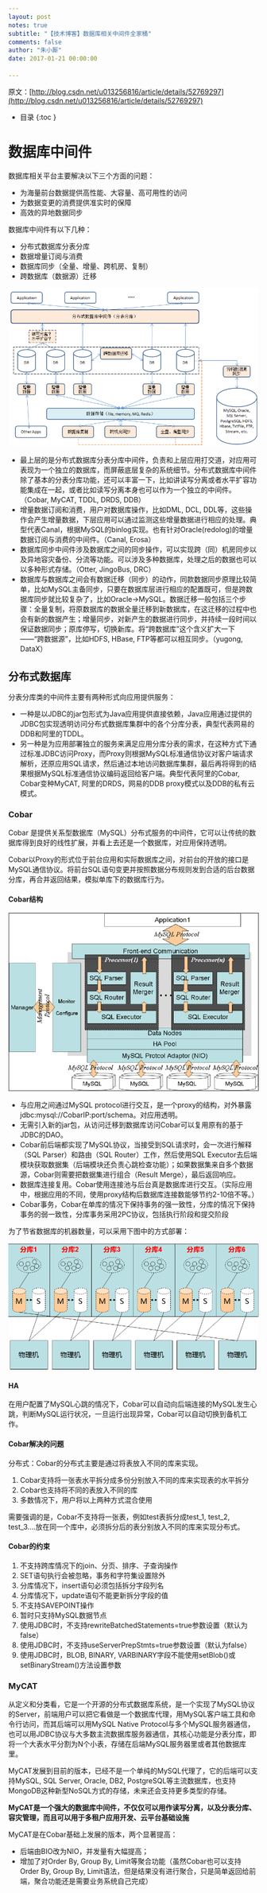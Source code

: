 ```yaml
---
layout: post
notes: true
subtitle: "【技术博客】数据库相关中间件全家桶"
comments: false
author: "朱小厮"
date: 2017-01-21 00:00:00

---
```



原文：[http://blog.csdn.net/u013256816/article/details/52769297](http://blog.csdn.net/u013256816/article/details/52769297)

*   目录
{:toc }

# 数据库中间件

数据库相关平台主要解决以下三个方面的问题：

*	为海量前台数据提供高性能、大容量、高可用性的访问
*	为数据变更的消费提供准实时的保障
*	高效的异地数据同步

数据库中间件有以下几种：

*	分布式数据库分表分库
*	数据增量订阅与消费
*	数据库同步（全量、增量、跨机房、复制）
*	跨数据库（数据源）迁移

![](/img/notes/db/dbMiddleware/product_family.png)

*	最上层的是分布式数据库分表分库中间件，负责和上层应用打交道，对应用可表现为一个独立的数据库，而屏蔽底层复杂的系统细节。分布式数据库中间件除了基本的分表分库功能，还可以丰富一下，比如讲读写分离或者水平扩容功能集成在一起，或者比如读写分离本身也可以作为一个独立的中间件。（Cobar, MyCAT, TDDL, DRDS, DDB）
*	增量数据订阅和消费，用户对数据库操作，比如DML, DCL, DDL等，这些操作会产生增量数据，下层应用可以通过监测这些增量数据进行相应的处理。典型代表Canal，根据MySQL的binlog实现。也有针对Oracle(redolog)的增量数据订阅与消费的中间件。（Canal, Erosa）
*	数据库同步中间件涉及数据库之间的同步操作，可以实现跨（同）机房同步以及异地容灾备份、分流等功能。可以涉及多种数据库，处理之后的数据也可以以多种形式存储。（Otter, JingoBus, DRC）
*	数据库与数据库之间会有数据迁移（同步）的动作，同款数据同步原理比较简单，比如MySQL主备同步，只要在数据库层进行相应的配置既可，但是跨数据库同步就比较复杂了，比如Oracle->MySQL。数据迁移一般包括三个步骤：全量复制，将原数据库的数据全量迁移到新数据库，在这迁移的过程中也会有新的数据产生；增量同步，对新产生的数据进行同步，并持续一段时间以保证数据同步；原库停写，切换新库。将“跨数据库”这个含义扩大一下——“跨数据源”，比如HDFS, HBase, FTP等都可以相互同步。（yugong, DataX）

## 分布式数据库

分表分库类的中间件主要有两种形式向应用提供服务：

*	一种是以JDBC的jar包形式为Java应用提供直接依赖，Java应用通过提供的JDBC包实现透明访问分布式数据库集群中的各个分库分表，典型代表网易的DDB和阿里的TDDL。
*	另一种是为应用部署独立的服务来满足应用分库分表的需求，在这种方式下通过标准JDBC访问Proxy，而Proxy则根据MySQL标准通信协议对客户端请求解析，还原应用SQL请求，然后通过本地访问数据库集群，最后再将得到的结果根据MySQL标准通信协议编码返回给客户端。典型代表阿里的Cobar, Cobar变种MyCAT, 阿里的DRDS，网易的DDB proxy模式以及DDB的私有云模式。

### Cobar

Cobar 是提供关系型数据库（MySQL）分布式服务的中间件，它可以让传统的数据库得到良好的线性扩展，并看上去还是一个数据库，对应用保持透明。

Cobar以Proxy的形式位于前台应用和实际数据库之间，对前台的开放的接口是MySQL通信协议。将前台SQL语句变更并按照数据分布规则发到合适的后台数据分库，再合并返回结果，模拟单库下的数据库行为。

#### Cobar结构

![](/img/notes/db/dbMiddleware/cobar_structure.png)

*	与应用之间通过MySQL protocol进行交互，是一个proxy的结构，对外暴露jdbc:mysql://CobarIP:port/schema。对应用透明。
*	无需引入新的jar包，从访问迁移到数据库访问Cobar可以复用原有的基于JDBC的DAO。
*	Cobar前后端都实现了MySQL协议，当接受到SQL请求时，会一次进行解释（SQL Parser）和路由（SQL Router）工作，然后使用SQL Executor去后端模块获取数据集（后端模块还负责心跳检查功能）；如果数据集来自多个数据源，Cobar则需要把数据集进行组合（Result Merge），最后返回响应。
*	数据库连接复用。Cobar使用连接池与后台真是数据库进行交互。（实际应用中，根据应用的不同，使用proxy结构后数据库连接数能够节约2-10倍不等。）
*	Cobar事务，Cobar在单库的情况下保持事务的强一致性，分库的情况下保持事务的弱一致性，分库事务采用2PC协议，包括执行阶段和提交阶段

为了节省数据库的机器数量，可以采用下图中的方式部署：

![](/img/notes/db/dbMiddleware/cobar_master_slave.png)

#### HA

在用户配置了MySQL心跳的情况下，Cobar可以自动向后端连接的MySQL发生心跳，判断MySQL运行状况，一旦运行出现异常，Cobar可以自动切换到备机工作。

#### Cobar解决的问题

分布式：Cobar的分布式主要是通过将表放入不同的库来实现。

1.	Cobar支持将一张表水平拆分成多份分别放入不同的库来实现表的水平拆分
2.	Cobar也支持将不同的表放入不同的库
3.	多数情况下，用户将以上两种方式混合使用

需要强调的是，Cobar不支持将一张表，例如test表拆分成test_1, test_2, test_3….放在同一个库中，必须拆分后的表分别放入不同的库来实现分布式。

#### Cobar的约束

1.	不支持跨库情况下的join、分页、排序、子查询操作
2.	SET语句执行会被忽略，事务和字符集设置除外
3.	分库情况下，insert语句必须包括拆分字段列名
4.	分库情况下，update语句不能更新拆分字段的值
5.	不支持SAVEPOINT操作
6.	暂时只支持MySQL数据节点
7.	使用JDBC时，不支持rewriteBatchedStatements=true参数设置（默认为false）
8.	使用JDBC时，不支持useServerPrepStmts=true参数设置（默认为false）
9.	使用JDBC时，BLOB, BINARY, VARBINARY字段不能使用setBlob()或setBinaryStream()方法设置参数

### MyCAT

从定义和分类看，它是一个开源的分布式数据库系统，是一个实现了MySQL协议的Server，前端用户可以把它看做是一个数据库代理，用MySQL客户端工具和命令行访问，而其后端可以用MySQL Native Protocol与多个MySQL服务器通信，也可以用JDBC协议与大多数主流数据库服务器通信，其核心功能是分表分库，即将一个大表水平分割为N个小表，存储在后端MySQL服务器里或者其他数据库里。

MyCAT发展到目前的版本，已经不是一个单纯的MySQL代理了，它的后端可以支持MySQL, SQL Server, Oracle, DB2, PostgreSQL等主流数据库，也支持MongoDB这种新型NoSQL方式的存储，未来还会支持更多类型的存储。

**MyCAT是一个强大的数据库中间件，不仅仅可以用作读写分离，以及分表分库、容灾管理，而且可以用于多租户应用开发、云平台基础设施**

MyCAT是在Cobar基础上发展的版本，两个显著提高：

*	后端由BIO改为NIO，并发量有大幅提高；
*	增加了对Order By, Group By, Limit等聚合功能（虽然Cobar也可以支持Order By, Group By, Limit语法，但是结果没有进行聚合，只是简单返回给前端，聚合功能还是需要业务系统自己完成）
